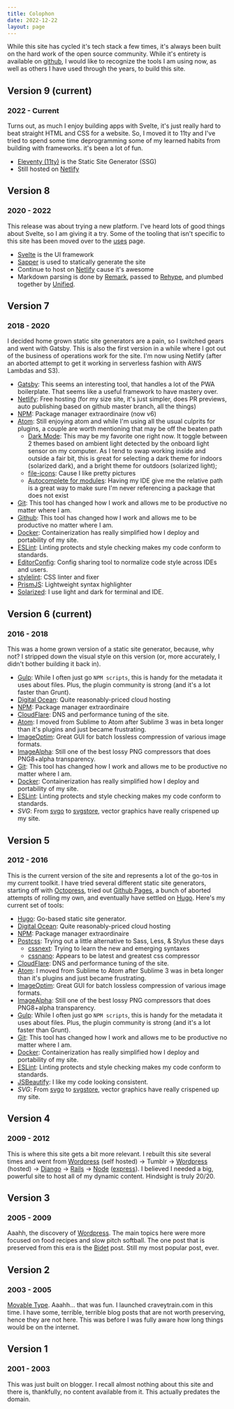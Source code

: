 ```yaml
---
title: Colophon
date: 2022-12-22
layout: page
---
```


While this site has cycled it's tech stack a few times, it's always been built on the hard work of the open source community. While it's entirety is available on [github](http://github.com/craveytrain/craveytrain.com), I would like to recognize the tools I am using now, as well as others I have used through the years, to build this site.

## Version 9 (current)

### 2022 - Current

Turns out, as much I enjoy building apps with Svelte, it's just really hard to beat straight HTML and CSS for a website. So, I moved it to 11ty and I've tried to spend some time deprogramming some of my learned habits from building with frameworks. it's been a lot of fun.

- [Eleventy (11ty)](https://www.11ty.dev) is the Static Site Generator (SSG)
- Still hosted on [Netlify](https://www.netlify.com/)

## Version 8

### 2020 - 2022

This release was about trying a new platform. I've heard lots of good things about Svelte, so I am giving it a try. Some of the tooling that isn't specific to this site has been moved over to the [uses](/uses) page.

- [Svelte](https://svelte.dev) is the UI framework
- [Sapper](https://sapper.svelte.dev) is used to statically generate the site
- Continue to host on [Netlify](https://www.netlify.com/) cause it's awesome
- Markdown parsing is done by [Remark](https://remark.js.org), passed to [Rehype](https://github.com/rehypejs/rehype), and plumbed together by [Unified](https://unifiedjs.com).

## Version 7

### 2018 - 2020

I decided home grown static site generators are a pain, so I switched gears and went with Gatsby. This is also the first version in a while where I got out of the business of operations work for the site. I'm now using Netlify (after an aborted attempt to get it working in serverless fashion with AWS Lambdas and S3).

- [Gatsby](https://www.gatsbyjs.org/): This seems an interesting tool, that handles a lot of the PWA boilerplate. That seems like a useful framework to have mastery over.
- [Netlify](https://www.netlify.com/): Free hosting (for my size site, it's just simpler, does PR previews, auto publishing based on github master branch, all the things)
- [NPM](https://www.npmjs.com/): Package manager extraordinaire (now v6)
- [Atom](https://atom.io/): Still enjoying atom and while I'm using all the usual culprits for plugins, a couple are worth mentioning that may be off the beaten path
  - [Dark Mode](https://atom.io/packages/dark-mode): This may be my favorite one right now. It toggle between 2 themes based on ambient light detected by the onboard light sensor on my computer. As I tend to swap working inside and outside a fair bit, this is great for selecting a dark theme for indoors (solarized dark), and a bright theme for outdoors (solarized light);
  - [file-icons](https://atom.io/packages/file-icons): Cause I like pretty pictures
  - [Autocomplete for modules](https://atom.io/packages/autocomplete-modules): Having my IDE give me the relative path is a great way to make sure I'm never referencing a package that does not exist
- [Git](https://git-scm.com/): This tool has changed how I work and allows me to be productive no matter where I am.
- [Github](https://git-scm.com/): This tool has changed how I work and allows me to be productive no matter where I am.
- [Docker](https://github.com): Containerization has really simplified how I deploy and portability of my site.
- [ESLint](http://eslint.org/): Linting protects and style checking makes my code conform to standards.
- [EditorConfig](http://editorconfig.org/): Config sharing tool to normalize code style across IDEs and users.
- [stylelint](https://stylelint.io/): CSS linter and fixer
- [PrismJS](http://prismjs.com/): Lightweight syntax highlighter
- [Solarized](http://ethanschoonover.com/solarized): I use light and dark for terminal and IDE.

## Version 6 (current)

### 2016 - 2018

This was a home grown version of a static site generator, because, why not? I stripped down the visual style on this version (or, more accurately, I didn't bother building it back in).

- [Gulp](http://gulpjs.com/): While I often just go `NPM scripts`, this is handy for the metadata it uses about files. Plus, the plugin community is strong (and it's a lot faster than Grunt).
- [Digital Ocean](https://www.digitalocean.com/): Quite reasonably-priced cloud hosting
- [NPM](https://www.npmjs.com/): Package manager extraordinaire
- [CloudFlare](https://www.cloudflare.com/): DNS and performance tuning of the site.
- [Atom](https://atom.io/): I moved from Sublime to Atom after Sublime 3 was in beta longer than it's plugins and just became frustrating.
- [ImageOptim](https://imageoptim.com/mac): Great GUI for batch lossless compression of various image formats.
- [ImageAlpha](https://pngmini.com/): Still one of the best lossy PNG compressors that does PNG8+alpha transparency.
- [Git](https://git-scm.com/): This tool has changed how I work and allows me to be productive no matter where I am.
- [Docker](https://www.docker.com/): Containerization has really simplified how I deploy and portability of my site.
- [ESLint](http://eslint.org/): Linting protects and style checking makes my code conform to standards.
- _SVG_: From [svgo](https://github.com/svg/svgo) to [svgstore](https://github.com/w0rm/gulp-svgstore), vector graphics have really crispened up my site.

## Version 5

### 2012 - 2016

This is the current version of the site and represents a lot of the go-tos in my current toolkit. I have tried several different static site generators, starting off with [Octopress](http://octopress.org/), tried out [Github Pages](https://pages.github.com/), a bunch of aborted attempts of rolling my own, and eventually have settled on [Hugo](https://gohugo.io/). Here's my current set of tools:

- [Hugo](https://gohugo.io/): Go-based static site generator.
- [Digital Ocean](https://www.digitalocean.com/): Quite reasonably-priced cloud hosting
- [NPM](https://www.npmjs.com/): Package manager extraordinaire
- [Postcss](http://postcss.org/): Trying out a little alternative to Sass, Less, & Stylus these days
  - [cssnext](http://cssnext.io/): Trying to learn the new and emerging syntaxes
  - [cssnano](http://cssnano.co/): Appears to be latest and greatest css compressor
- [CloudFlare](https://www.cloudflare.com/): DNS and performance tuning of the site.
- [Atom](https://atom.io/): I moved from Sublime to Atom after Sublime 3 was in beta longer than it's plugins and just became frustrating.
- [ImageOptim](https://imageoptim.com/mac): Great GUI for batch lossless compression of various image formats.
- [ImageAlpha](https://pngmini.com/): Still one of the best lossy PNG compressors that does PNG8+alpha transparency.
- [Gulp](http://gulpjs.com/): While I often just go `NPM scripts`, this is handy for the metadata it uses about files. Plus, the plugin community is strong (and it's a lot faster than Grunt).
- [Git](https://git-scm.com/): This tool has changed how I work and allows me to be productive no matter where I am.
- [Docker](https://www.docker.com/): Containerization has really simplified how I deploy and portability of my site.
- [ESLint](http://eslint.org/): Linting protects and style checking makes my code conform to standards.
- [JSBeautify](https://github.com/beautify-web/js-beautify): I like my code looking consistent.
- _SVG_: From [svgo](https://github.com/svg/svgo) to [svgstore](https://github.com/w0rm/gulp-svgstore), vector graphics have really crispened up my site.

## Version 4

### 2009 - 2012

This is where this site gets a bit more relevant. I rebuilt this site several times and went from [Wordpress](https://wordpress.org/) (self hosted) -> Tumblr -> [Wordpress](https://wordpress.com/) (hosted) -> [Django](https://www.djangoproject.com/) -> [Rails](http://rubyonrails.org/) -> [Node](https://nodejs.org/en/) ([express](http://expressjs.com/)). I believed I needed a big, powerful site to host all of my dynamic content. Hindsight is truly 20/20.

## Version 3

### 2005 - 2009

Aaahh, the discovery of [Wordpress](https://wordpress.org/). The main topics here were more focused on food recipes and slow pitch softball. The one post that is preserved from this era is the [Bidet](/posts/bidet) post. Still my most popular post, ever.

## Version 2

### 2003 - 2005

[Movable Type](https://movabletype.org/). Aaahh... that was fun. I launched craveytrain.com in this time. I have some, terrible, terrible blog posts that are not worth preserving, hence they are not here. This was before I was fully aware how long things would be on the internet.

## Version 1

### 2001 - 2003

This was just built on blogger. I recall almost nothing about this site and there is, thankfully, no content available from it. This actually predates the domain.
